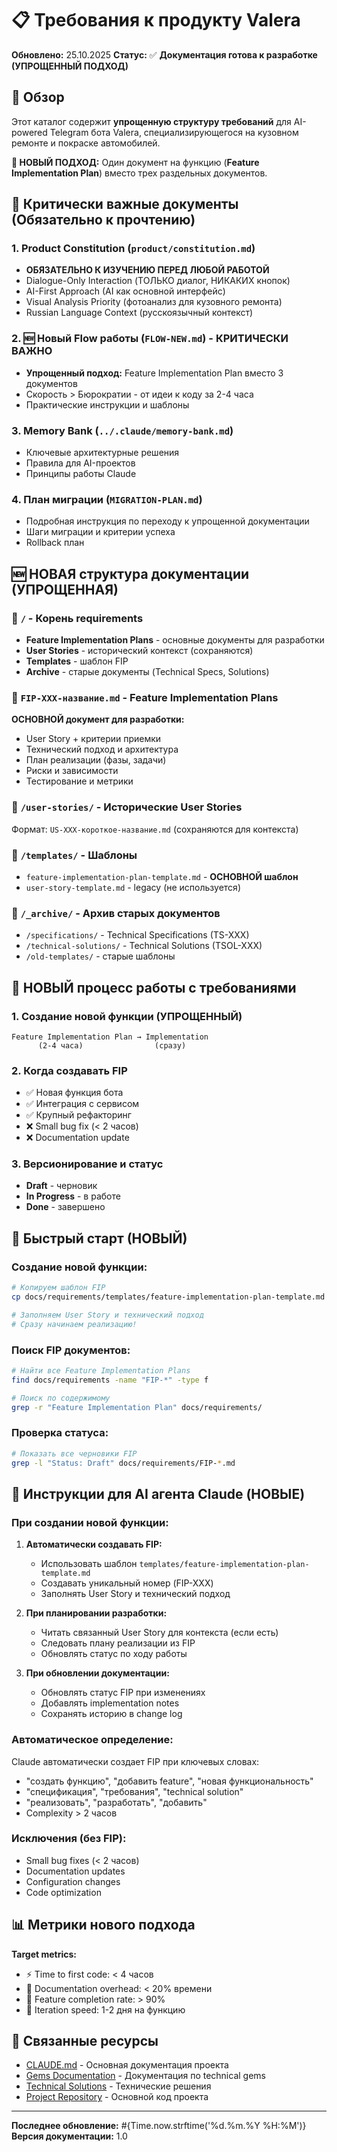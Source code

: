 # 📋 Требования к продукту Valera

**Обновлено:** 25.10.2025
**Статус:** ✅ **Документация готова к разработке (УПРОЩЕННЫЙ ПОДХОД)**

## 🎯 Обзор

Этот каталог содержит **упрощенную структуру требований** для AI-powered Telegram бота Valera, специализирующегося на кузовном ремонте и покраске автомобилей.

**🚀 НОВЫЙ ПОДХОД:** Один документ на функцию (**Feature Implementation Plan**) вместо трех раздельных документов.

## 🚀 Критически важные документы (Обязательно к прочтению)

### 1. **Product Constitution** (`product/constitution.md`)
- **ОБЯЗАТЕЛЬНО К ИЗУЧЕНИЮ ПЕРЕД ЛЮБОЙ РАБОТОЙ**
- Dialogue-Only Interaction (ТОЛЬКО диалог, НИКАКИХ кнопок)
- AI-First Approach (AI как основной интерфейс)
- Visual Analysis Priority (фотоанализ для кузовного ремонта)
- Russian Language Context (русскоязычный контекст)

### 2. **🆕 Новый Flow работы** (`FLOW-NEW.md`) - **КРИТИЧЕСКИ ВАЖНО**
- **Упрощенный подход:** Feature Implementation Plan вместо 3 документов
- Скорость > Бюрократии - от идеи к коду за 2-4 часа
- Практические инструкции и шаблоны

### 3. **Memory Bank** (`../.claude/memory-bank.md`)
- Ключевые архитектурные решения
- Правила для AI-проектов
- Принципы работы Claude

### 4. **План миграции** (`MIGRATION-PLAN.md`)
- Подробная инструкция по переходу к упрощенной документации
- Шаги миграции и критерии успеха
- Rollback план

## 🆕 **НОВАЯ структура документации (УПРОЩЕННАЯ)**

### 📂 `/` - Корень requirements
- **Feature Implementation Plans** - основные документы для разработки
- **User Stories** - исторический контекст (сохраняются)
- **Templates** - шаблон FIP
- **Archive** - старые документы (Technical Specs, Solutions)

### 📂 `FIP-XXX-название.md` - Feature Implementation Plans
**ОСНОВНОЙ документ для разработки:**
- User Story + критерии приемки
- Технический подход и архитектура
- План реализации (фазы, задачи)
- Риски и зависимости
- Тестирование и метрики

### 📂 `/user-stories/` - Исторические User Stories
Формат: `US-XXX-короткое-название.md` (сохраняются для контекста)

### 📂 `/templates/` - Шаблоны
- `feature-implementation-plan-template.md` - **ОСНОВНОЙ шаблон**
- `user-story-template.md` - legacy (не используется)

### 📂 `/_archive/` - Архив старых документов
- `/specifications/` - Technical Specifications (TS-XXX)
- `/technical-solutions/` - Technical Solutions (TSOL-XXX)
- `/old-templates/` - старые шаблоны

## 🔄 **НОВЫЙ процесс работы с требованиями**

### 1. Создание новой функции (УПРОЩЕННЫЙ)
```
Feature Implementation Plan → Implementation
      (2-4 часа)                (сразу)
```

### 2. Когда создавать FIP
- ✅ Новая функция бота
- ✅ Интеграция с сервисом
- ✅ Крупный рефакторинг
- ❌ Small bug fix (< 2 часов)
- ❌ Documentation update

### 3. Версионирование и статус
- **Draft** - черновик
- **In Progress** - в работе
- **Done** - завершено

## 🚀 **Быстрый старт (НОВЫЙ)**

### Создание новой функции:
```bash
# Копируем шаблон FIP
cp docs/requirements/templates/feature-implementation-plan-template.md docs/requirements/FIP-XXX-new-feature.md

# Заполняем User Story и технический подход
# Сразу начинаем реализацию!
```

### Поиск FIP документов:
```bash
# Найти все Feature Implementation Plans
find docs/requirements -name "FIP-*" -type f

# Поиск по содержимому
grep -r "Feature Implementation Plan" docs/requirements/
```

### Проверка статуса:
```bash
# Показать все черновики FIP
grep -l "Status: Draft" docs/requirements/FIP-*.md
```

## 🤖 **Инструкции для AI агента Claude (НОВЫЕ)**

### При создании новой функции:

1. **Автоматически создавать FIP:**
   - Использовать шаблон `templates/feature-implementation-plan-template.md`
   - Создавать уникальный номер (FIP-XXX)
   - Заполнять User Story и технический подход

2. **При планировании разработки:**
   - Читать связанный User Story для контекста (если есть)
   - Следовать плану реализации из FIP
   - Обновлять статус по ходу работы

3. **При обновлении документации:**
   - Обновлять статус FIP при изменениях
   - Добавлять implementation notes
   - Сохранять историю в change log

### Автоматическое определение:

Claude автоматически создает FIP при ключевых словах:
- "создать функцию", "добавить feature", "новая функциональность"
- "спецификация", "требования", "technical solution"
- "реализовать", "разработать", "добавить"
- Complexity > 2 часов

### Исключения (без FIP):
- Small bug fixes (< 2 часов)
- Documentation updates
- Configuration changes
- Code optimization

## 📊 **Метрики нового подхода**

**Target metrics:**
- ⚡ Time to first code: < 4 часов
- 📝 Documentation overhead: < 20% времени
- 🎯 Feature completion rate: > 90%
- 🔄 Iteration speed: 1-2 дня на функцию

## 🔗 Связанные ресурсы

- [CLAUDE.md](../../CLAUDE.md) - Основная документация проекта
- [Gems Documentation](../gems/) - Документация по technical gems
- [Technical Solutions](./technical-solutions/) - Технические решения
- [Project Repository](../../) - Основной код проекта

---

**Последнее обновление:** #{Time.now.strftime('%d.%m.%Y %H:%M')}
**Версия документации:** 1.0